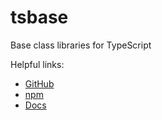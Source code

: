 # tsbase
Base class libraries for TypeScript

Helpful links:
- [GitHub](https://github.com/bayes343/tsbase)
- [npm](https://www.npmjs.com/package/tsbase)
- [Docs](https://bayes343.github.io/tsbase/modules.html)
